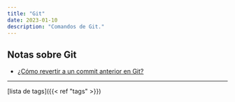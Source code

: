 ```yaml
---
title: "Git"
date: 2023-01-10
description: "Comandos de Git."
---
```


## Notas sobre Git

- [¿Cómo revertir a un commit anterior en Git?](/blog/git-revertir-commit)

---

[lista de tags]({{< ref "tags" >}})